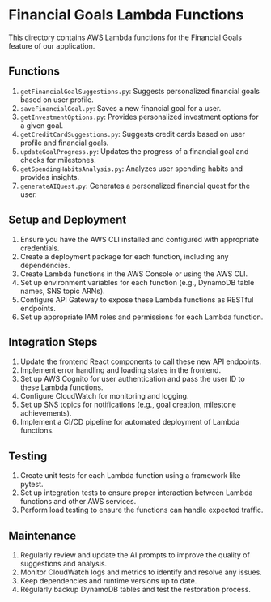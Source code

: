 # Financial Goals Lambda Functions

This directory contains AWS Lambda functions for the Financial Goals feature of our application.

## Functions

1. `getFinancialGoalSuggestions.py`: Suggests personalized financial goals based on user profile.
2. `saveFinancialGoal.py`: Saves a new financial goal for a user.
3. `getInvestmentOptions.py`: Provides personalized investment options for a given goal.
4. `getCreditCardSuggestions.py`: Suggests credit cards based on user profile and financial goals.
5. `updateGoalProgress.py`: Updates the progress of a financial goal and checks for milestones.
6. `getSpendingHabitsAnalysis.py`: Analyzes user spending habits and provides insights.
7. `generateAIQuest.py`: Generates a personalized financial quest for the user.

## Setup and Deployment

1. Ensure you have the AWS CLI installed and configured with appropriate credentials.
2. Create a deployment package for each function, including any dependencies.
3. Create Lambda functions in the AWS Console or using the AWS CLI.
4. Set up environment variables for each function (e.g., DynamoDB table names, SNS topic ARNs).
5. Configure API Gateway to expose these Lambda functions as RESTful endpoints.
6. Set up appropriate IAM roles and permissions for each Lambda function.

## Integration Steps

1. Update the frontend React components to call these new API endpoints.
2. Implement error handling and loading states in the frontend.
3. Set up AWS Cognito for user authentication and pass the user ID to these Lambda functions.
4. Configure CloudWatch for monitoring and logging.
5. Set up SNS topics for notifications (e.g., goal creation, milestone achievements).
6. Implement a CI/CD pipeline for automated deployment of Lambda functions.

## Testing

1. Create unit tests for each Lambda function using a framework like pytest.
2. Set up integration tests to ensure proper interaction between Lambda functions and other AWS services.
3. Perform load testing to ensure the functions can handle expected traffic.

## Maintenance

1. Regularly review and update the AI prompts to improve the quality of suggestions and analysis.
2. Monitor CloudWatch logs and metrics to identify and resolve any issues.
3. Keep dependencies and runtime versions up to date.
4. Regularly backup DynamoDB tables and test the restoration process.